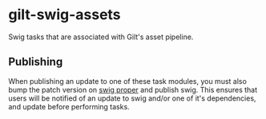 # gilt-swig-assets
Swig tasks that are associated with Gilt's asset pipeline.

## Publishing

When publishing an update to one of these task modules, you must also bump
the patch version on [swig proper](https://github.com/gilt/gilt-swig) and
publish swig. This ensures that users will be notified of an update to swig
and/or one of it's dependencies, and update before performing tasks.
